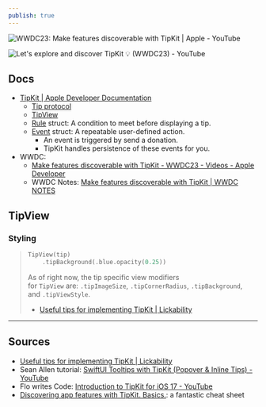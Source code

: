 ```yaml
---
publish: true
---
```

 ![WWDC23: Make features discoverable with TipKit | Apple - YouTube](https://www.youtube.com/watch?v=yppA9-n0fL4&pp=ygUMYXBwbGUgdGlwa2l0)

![Let's explore and discover TipKit 💡 (WWDC23) - YouTube](https://www.youtube.com/watch?v=0F9EXcQ1nw0) 
## Docs
- [TipKit | Apple Developer Documentation](https://developer.apple.com/documentation/tipkit)
	- [Tip protocol](https://developer.apple.com/documentation/tipkit/tip)
	- [TipView](https://developer.apple.com/documentation/tipkit/tipview) 
	- [Rule](https://developer.apple.com/documentation/tipkit/tips/rule) struct: A condition to meet before displaying a tip.
	- [Event](https://developer.apple.com/documentation/tipkit/tips/event) struct: A repeatable user-defined action.
		- An event is triggered by send a donation. 
		- TipKit handles persistence of these events for you. 
- WWDC: 
	- [Make features discoverable with TipKit - WWDC23 - Videos - Apple Developer](https://developer.apple.com/videos/play/wwdc2023/10229/)
	- WWDC Notes: [Make features discoverable with TipKit | WWDC NOTES](https://www.wwdcnotes.com/notes/wwdc23/10229/) 

## TipView
### Styling
>```swift
> TipView(tip)
>     .tipBackground(.blue.opacity(0.25))
> ```
> 
> As of right now, the tip specific view modifiers for `TipView` are: `.tipImageSize`, `.tipCornerRadius`, `.tipBackground`, and `.tipViewStyle`.
> - [Useful tips for implementing TipKit | Lickability](https://lickability.com/blog/useful-tips-for-implementing-tipkit/)


---
## Sources
- [Useful tips for implementing TipKit | Lickability](https://lickability.com/blog/useful-tips-for-implementing-tipkit/)
- Sean Allen tutorial: [SwiftUI Tooltips with TipKit (Popover & Inline Tips) - YouTube](https://www.youtube.com/watch?v=qlMxrwJfHaE)
- Flo writes Code: [Introduction to TipKit for iOS 17 - YouTube](https://www.youtube.com/watch?v=6DZNAXj3eaE&pp=ygUMYXBwbGUgdGlwa2l0)
- [Discovering app features with TipKit. Basics.](https://swiftwithmajid.com/2024/05/07/discovering-app-features-with-tipkit-basics/): a fantastic cheat sheet 
 